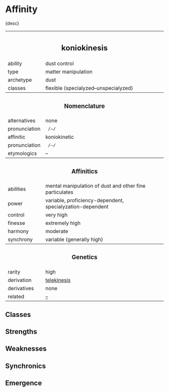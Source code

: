 # Affinity

{desc}


<table>
  <tr>
    <th colspan="2"> <h2> koniokinesis </h2> </th>
  </tr>
  <tr>
    <td> ability </td>
    <td> dust control </td>
  </tr>
  <tr>
    <td> type </td>
    <td> matter manipulation </td>
  </tr>
  <tr>
    <td> archetype </td>
    <td> dust </td>
  </tr>
  <tr>
    <td> classes </td>
    <td> flexible (specialyzed–unspecialyzed) </td>
  </tr>
  <tr>
    <th colspan="2"> <h3> Nomenclature </h3> </th>
  </tr>
  <tr>
    <td> alternatives </td>
    <td> none </td>
  </tr>
  <tr>
    <td> pronunciation </td>
    <td> <code> /–/ </code> </td>
  </tr>
  <tr>
    <td> affinitic </td>
    <td> koniokinetic </td>
  </tr>
  <tr>
    <td> pronunciation </td>
    <td> <code> /–/ </code> </td>
  </tr>
  <tr>
    <td> etymologics </td>
    <td> – </td>
  </tr>
  <tr>
    <th colspan="2"> <h3> Affinitics </h3> </th>
  </tr>
  <tr>
    <td> abilities </td>
    <td> mental manipulation of dust and other fine particulates </td>
  </tr>
  <tr>
    <td> power </td>
    <td> variable, proficiency-dependent, specialyzation-dependent </td>
  </tr>
  <tr>
    <td> control </td>
    <td> very high </td>
  </tr>
  <tr>
    <td> finesse </td>
    <td> extremely high </td>
  </tr>
  <tr>
    <td> harmony </td>
    <td> moderate </td>
  </tr>
  <tr>
    <td> synchrony </td>
    <td> variable (generally high) </td>
  </tr>
  <tr>
    <th colspan="2"> <h3> Genetics </h3> </th>
  </tr>
  <tr>
    <td> rarity </td>
    <td> high </td>
  </tr>
  <tr>
    <td> derivation </td>
    <td> <a href="–"> telekinesis </a> </td>
  </tr>
  <tr>
    <td> derivatives </td>
    <td> none </td>
  </tr>
  <tr>
    <td> related </td>
    <td> <a href="–"> – </a> </td>
  </tr>
</table>


## Classes


## Strengths


## Weaknesses


## Synchronics


## Emergence
